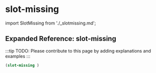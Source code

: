 # slot-missing

import SlotMissing from './_slotmissing.md';

<SlotMissing />

## Expanded Reference: slot-missing

:::tip
TODO: Please contribute to this page by adding explanations and examples
:::

```lisp
(slot-missing )
```
